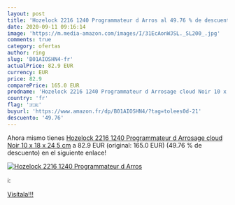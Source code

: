 ```yaml
---
layout: post
title: 'Hozelock 2216 1240 Programmateur d Arros al 49.76 % de descuento'
date: 2020-09-11 09:16:14
image: 'https://m.media-amazon.com/images/I/31EcAonWJSL._SL200_.jpg'
comments: true
category: ofertas
author: ring
slug: 'B01AIOSHN4-fr'
actualPrice: 82.9 EUR
currency: EUR
price: 82.9
comparePrice: 165.0 EUR
prodname: 'Hozelock 2216 1240 Programmateur d Arrosage cloud Noir 10 x 18 x 24 5 cm'
country: 'fr'
flag: '🇫🇷'
buyurl: 'https://www.amazon.fr/dp/B01AIOSHN4/?tag=tolees0d-21'
descuento: '49.76'
---
```


Ahora mismo tienes [Hozelock 2216 1240 Programmateur d Arrosage cloud Noir 10 x 18 x 24 5 cm](https://www.amazon.fr/dp/B01AIOSHN4/?tag=tolees0d-21) a 82.9 EUR (original: 165.0 EUR) (49.76 %  de descuento) en el siguiente enlace!

[![Hozelock 2216 1240 Programmateur d Arros](https://m.media-amazon.com/images/I/31EcAonWJSL._SL200_.jpg)](https://www.amazon.fr/dp/B01AIOSHN4/?tag=tolees0d-21)

ℹ️:


[Visítala!!!](https://www.amazon.fr/dp/B01AIOSHN4/?tag=tolees0d-21)
